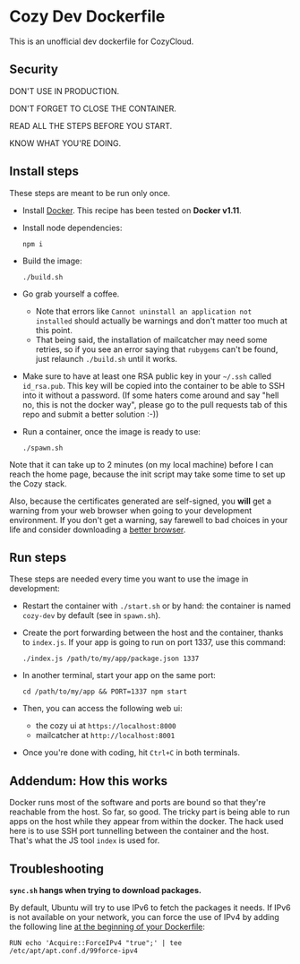 Cozy Dev Dockerfile
===================

This is an unofficial dev dockerfile for CozyCloud.

## Security

DON'T USE IN PRODUCTION.

DON'T FORGET TO CLOSE THE CONTAINER.

READ ALL THE STEPS BEFORE YOU START.

KNOW WHAT YOU'RE DOING.

## Install steps

These steps are meant to be run only once.

* Install [Docker](https://www.docker.com/). This recipe has been tested on **Docker v1.11**.
* Install node dependencies:

  `npm i`

* Build the image:

  `./build.sh`

* Go grab yourself a coffee.
    * Note that errors like `Cannot uninstall an application not installed`
      should actually be warnings and don't matter too much at this point.
    * That being said, the installation of mailcatcher may need some retries,
      so if you see an error saying that `rubygems` can't be found, just
      relaunch `./build.sh` until it works.
* Make sure to have at least one RSA public key in your `~/.ssh` called
  `id_rsa.pub`. This key will be copied into the container to be able to SSH
  into it without a password. (If some haters come around and say "hell no,
  this is not the docker way", please go to the pull requests tab of this repo
  and submit a better solution :-))
* Run a container, once the image is ready to use:

  `./spawn.sh`

Note that it can take up to 2 minutes (on my local machine) before I can reach
the home page, because the init script may take some time to set up the Cozy
stack.

Also, because the certificates generated are self-signed, you **will** get a
warning from your web browser when going to your development environment. If
you don't get a warning, say farewell to bad choices in your life and consider
downloading a [better browser](https://www.mozilla.org/en-US/firefox/new/).

## Run steps

These steps are needed every time you want to use the image in development:

* Restart the container with `./start.sh` or by hand: the container is named
  `cozy-dev` by default (see in `spawn.sh`).
* Create the port forwarding between the host and the container, thanks to
  `index.js`. If your app is going to run on port 1337, use this command:

  ```./index.js /path/to/my/app/package.json 1337```

* In another terminal, start your app on the same port:

  ```cd /path/to/my/app && PORT=1337 npm start```

* Then, you can access the following web ui:

    * the cozy ui at `https://localhost:8000`
    * mailcatcher at `http://localhost:8001`

* Once you're done with coding, hit `Ctrl+C` in both terminals.

## Addendum: How this works

Docker runs most of the software and ports are bound so that they're reachable
from the host. So far, so good. The tricky part is being able to run apps on
the host while they appear from within the docker. The hack used here is to
use SSH port tunnelling between the container and the host. That's what the JS
tool `index` is used for.


## Troubleshooting

**`sync.sh` hangs when trying to download packages.**

By default, Ubuntu will try to use IPv6 to fetch the packages it needs. If IPv6 is not available on your network, you can force the use of IPv4 by adding the following line [at the beginning of your Dockerfile](https://github.com/bnjbvr/cozy-docker-dev/blob/master/Dockerfile#L5):

  ```RUN echo 'Acquire::ForceIPv4 "true";' | tee /etc/apt/apt.conf.d/99force-ipv4```
